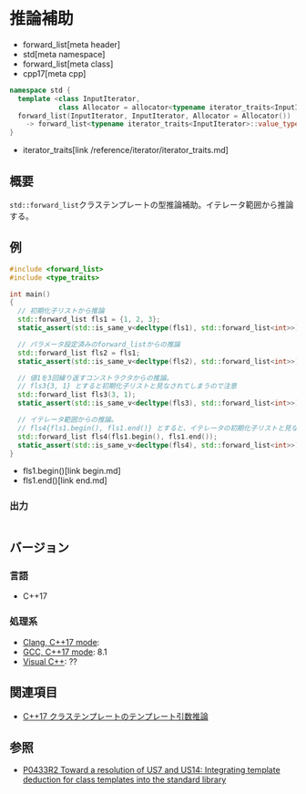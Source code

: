 # 推論補助
* forward_list[meta header]
* std[meta namespace]
* forward_list[meta class]
* cpp17[meta cpp]

```cpp
namespace std {
  template <class InputIterator,
            class Allocator = allocator<typename iterator_traits<InputIterator>::value_type>>
  forward_list(InputIterator, InputIterator, Allocator = Allocator())
    -> forward_list<typename iterator_traits<InputIterator>::value_type, Allocator>;
}
```
* iterator_traits[link /reference/iterator/iterator_traits.md]

## 概要
`std::forward_list`クラステンプレートの型推論補助。イテレータ範囲から推論する。


## 例
```cpp
#include <forward_list>
#include <type_traits>

int main()
{
  // 初期化子リストから推論
  std::forward_list fls1 = {1, 2, 3};
  static_assert(std::is_same_v<decltype(fls1), std::forward_list<int>>);

  // パラメータ設定済みのforward_listからの推論
  std::forward_list fls2 = fls1;
  static_assert(std::is_same_v<decltype(fls2), std::forward_list<int>>);

  // 値1を3回繰り返すコンストラクタからの推論。
  // fls3{3, 1} とすると初期化子リストと見なされてしまうので注意
  std::forward_list fls3(3, 1);
  static_assert(std::is_same_v<decltype(fls3), std::forward_list<int>>);

  // イテレータ範囲からの推論。
  // fls4{fls1.begin(), fls1.end()} とすると、イテレータの初期化子リストと見なされてしまうので注意
  std::forward_list fls4(fls1.begin(), fls1.end());
  static_assert(std::is_same_v<decltype(fls4), std::forward_list<int>>);
}
```
* fls1.begin()[link begin.md]
* fls1.end()[link end.md]

### 出力
```
```


## バージョン
### 言語
- C++17

### 処理系
- [Clang, C++17 mode](/implementation.md#clang):
- [GCC, C++17 mode](/implementation.md#gcc): 8.1
- [Visual C++](/implementation.md#visual_cpp): ??


## 関連項目
- [C++17 クラステンプレートのテンプレート引数推論](/lang/cpp17/type_deduction_for_class_templates.md)


## 参照
- [P0433R2 Toward a resolution of US7 and US14: Integrating template deduction for class templates into the standard library](http://www.open-std.org/jtc1/sc22/wg21/docs/papers/2017/p0433r2.html)


